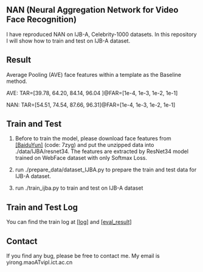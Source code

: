 ## NAN (Neural Aggregation Network for Video Face Recognition)

I have reproduced NAN on IJB-A, Celebrity-1000 datasets. In this repository I will show how to train and test on IJB-A dataset.

## Result
Average Pooling (AVE) face features within a template as the Baseline method.

AVE: TAR=[39.78, 64.20, 84.14, 96.04 ]@FAR=[1e-4, 1e-3, 1e-2, 1e-1]

NAN: TAR=[54.51, 74.54, 87.66, 96.31]@FAR=[1e-4, 1e-3, 1e-2, 1e-1]

## Train and Test
1. Before to train the model, please download face features from [[BaiduYun]](https://pan.baidu.com/s/1LD3NTWsf0NVC4uYnBFlS7Q) (code: 7zyg) and put the unzipped data into ./data/IJBA/resnet34. The features are extracted by ResNet34 model trained on WebFace dataset with only Softmax Loss.

2. run ./prepare_data/dataset_IJBA.py to prepare the train and test data for IJB-A dataset.

3. run ./train_ijba.py to train and test on IJB-A dataset

## Train and Test Log
You can find the train log at [[log]](https://github.com/YirongMao/NAN/blob/master/data/IJBA/model/model_resnet34_s8_NAN/train_s8b128_.txt) and [[eval_result]](https://github.com/YirongMao/NAN/blob/master/data/IJBA/model/model_resnet34_s8_NAN/eval_result.txt)

## Contact
If you find any bug, please be free to contact me. My email is yirong.maoATvipl.ict.ac.cn


